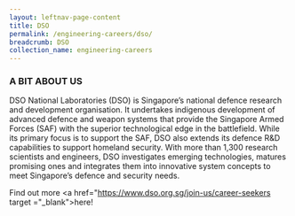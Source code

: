 ```yaml
---
layout: leftnav-page-content
title: DSO
permalink: /engineering-careers/dso/
breadcrumb: DSO
collection_name: engineering-careers
---
```

### A BIT ABOUT US
DSO National Laboratories (DSO) is Singapore’s national defence research and development organisation. It undertakes indigenous development of advanced defence and weapon systems that provide the Singapore Armed Forces (SAF) with the superior technological edge in the battlefield. While its primary focus is to support the SAF, DSO also extends its defence R&D capabilities to support homeland security. With more than 1,300 research scientists and engineers, DSO investigates emerging technologies, matures promising ones and integrates them into innovative system concepts to meet Singapore’s defence and security needs. 

Find out more <a href="https://www.dso.org.sg/join-us/career-seekers target ="_blank">here!</a>

